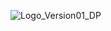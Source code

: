 
![Logo_Version01_DP](https://user-images.githubusercontent.com/113173261/195298769-8e6edf07-fe2a-4359-80e7-cb0b1dee493d.png)
